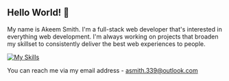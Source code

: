 ## Hello World! :wave:
My name is Akeem Smith. I'm a full-stack web developer that's interested in everything web development. I'm always working on projects that broaden my skillset to consistently deliver the best web experiences to people.

[![My Skills](https://skillicons.dev/icons?i=nextjs,ts,react,js,sass,css,html,php,mysql,py,git)](https://skillicons.dev)


You can reach me via my email address - asmith.339@outlook.com

